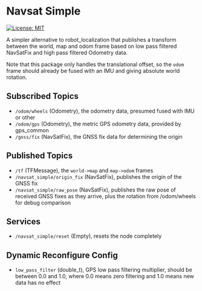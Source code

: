 # Navsat Simple

[![License: MIT](https://img.shields.io/badge/License-MIT-yellow.svg)](https://opensource.org/licenses/MIT)

A simpler alternative to robot_localization that publishes a transform between the world, map and odom frame based on low pass filtered NavSatFix and high pass filtered Odometry data. 

Note that this package only handles the translational offset, so the `odom` frame should already be fused with an IMU and giving absolute world rotation.

## Subscribed Topics

 - `/odom/wheels` (Odometry), the odometry data, presumed fused with IMU or other
 - `/odom/gps` (Odometry), the metric GPS odometry data, provided by gps_common
 - `/gnss/fix` (NavSatFix), the GNSS fix data for determining the origin

## Published Topics

 - `/tf` (TFMessage), the `world->map` and `map->odom` frames
- `/navsat_simple/origin_fix` (NavSatFix), publishes the origin of the GNSS fix
- `/navsat_simple/raw_pose` (NavSatFix), publishes the raw pose of received GNSS fixes as they arrive, plus the rotation from /odom/wheels for debug comparison

## Services

- `/navsat_simple/reset` (Empty), resets the node completely

## Dynamic Reconfigure Config

 - `low_pass_filter` (double_t), GPS low pass filtering multiplier, should be between 0.0 and 1.0, where 0.0 means zero filtering and 1.0 means new data has no effect